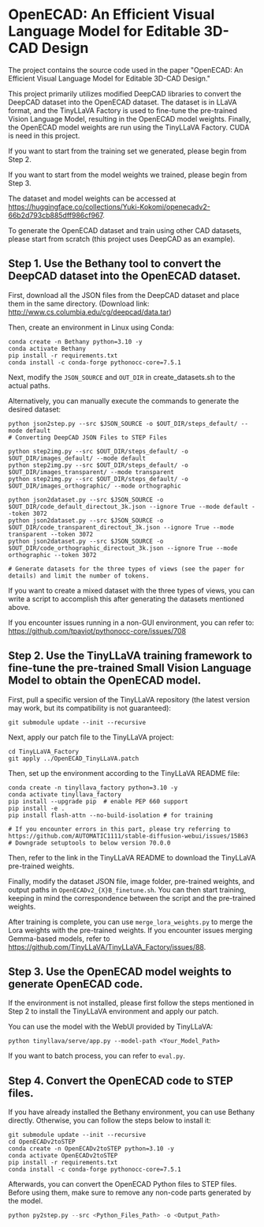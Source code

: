 # OpenECAD: An Efficient Visual Language Model for Editable 3D-CAD Design
The project contains the source code used in the paper "OpenECAD: An Efficient Visual Language Model for Editable 3D-CAD Design."

This project primarily utilizes modified DeepCAD libraries to convert the DeepCAD dataset into the OpenECAD dataset. The dataset is in LLaVA format, and the TinyLLaVA Factory is used to fine-tune the pre-trained Vision Language Model, resulting in the OpenECAD model weights. Finally, the OpenECAD model weights are run using the TinyLLaVA Factory. CUDA is need in this project.

If you want to start from the training set we generated, please begin from Step 2.

If you want to start from the model weights we trained, please begin from Step 3.

The dataset and model weights can be accessed at https://huggingface.co/collections/Yuki-Kokomi/openecadv2-66b2d793cb885dff986cf967.

To generate the OpenECAD dataset and train using other CAD datasets, please start from scratch (this project uses DeepCAD as an example).

## Step 1. Use the Bethany tool to convert the DeepCAD dataset into the OpenECAD dataset.
First, download all the JSON files from the DeepCAD dataset and place them in the same directory. (Download link: http://www.cs.columbia.edu/cg/deepcad/data.tar)

Then, create an environment in Linux using Conda:

```shell
conda create -n Bethany python=3.10 -y
conda activate Bethany
pip install -r requirements.txt
conda install -c conda-forge pythonocc-core=7.5.1
```

Next, modify the `JSON_SOURCE` and `OUT_DIR` in create_datasets.sh to the actual paths.

Alternatively, you can manually execute the commands to generate the desired dataset:

```shell
python json2step.py --src $JSON_SOURCE -o $OUT_DIR/steps_default/ --mode default
# Converting DeepCAD JSON Files to STEP Files

python step2img.py --src $OUT_DIR/steps_default/ -o $OUT_DIR/images_default/ --mode default
python step2img.py --src $OUT_DIR/steps_default/ -o $OUT_DIR/images_transparent/ --mode transparent
python step2img.py --src $OUT_DIR/steps_default/ -o $OUT_DIR/images_orthographic/ --mode orthographic

python json2dataset.py --src $JSON_SOURCE -o $OUT_DIR/code_default_directout_3k.json --ignore True --mode default --token 3072
python json2dataset.py --src $JSON_SOURCE -o $OUT_DIR/code_transparent_directout_3k.json --ignore True --mode transparent --token 3072
python json2dataset.py --src $JSON_SOURCE -o $OUT_DIR/code_orthographic_directout_3k.json --ignore True --mode orthographic --token 3072

# Generate datasets for the three types of views (see the paper for details) and limit the number of tokens.
```

If you want to create a mixed dataset with the three types of views, you can write a script to accomplish this after generating the datasets mentioned above.

If you encounter issues running in a non-GUI environment, you can refer to: https://github.com/tpaviot/pythonocc-core/issues/708

## Step 2. Use the TinyLLaVA training framework to fine-tune the pre-trained Small Vision Language Model to obtain the OpenECAD model.

First, pull a specific version of the TinyLLaVA repository (the latest version may work, but its compatibility is not guaranteed):

```shell
git submodule update --init --recursive
```

Next, apply our patch file to the TinyLLaVA project:

```shell
cd TinyLLaVA_Factory
git apply ../OpenECAD_TinyLLaVA.patch
```

Then, set up the environment according to the TinyLLaVA README file:

```shell
conda create -n tinyllava_factory python=3.10 -y
conda activate tinyllava_factory
pip install --upgrade pip  # enable PEP 660 support
pip install -e .
pip install flash-attn --no-build-isolation # for training

# If you encounter errors in this part, please try referring to https://github.com/AUTOMATIC1111/stable-diffusion-webui/issues/15863
# Downgrade setuptools to below version 70.0.0
```

Then, refer to the link in the TinyLLaVA README to download the TinyLLaVA pre-trained weights.

Finally, modify the dataset JSON file, image folder, pre-trained weights, and output paths in `OpenECADv2_{X}B_finetune.sh`. You can then start training, keeping in mind the correspondence between the script and the pre-trained weights.

After training is complete, you can use `merge_lora_weights.py` to merge the Lora weights with the pre-trained weights. If you encounter issues merging Gemma-based models, refer to https://github.com/TinyLLaVA/TinyLLaVA_Factory/issues/88.

## Step 3. Use the OpenECAD model weights to generate OpenECAD code.

If the environment is not installed, please first follow the steps mentioned in Step 2 to install the TinyLLaVA environment and apply our patch.

You can use the model with the WebUI provided by TinyLLaVA:

```shell
python tinyllava/serve/app.py --model-path <Your_Model_Path>
```

If you want to batch process, you can refer to `eval.py`.


## Step 4. Convert the OpenECAD code to STEP files.

If you have already installed the Bethany environment, you can use Bethany directly. Otherwise, you can follow the steps below to install it:

```shell
git submodule update --init --recursive
cd OpenECADv2toSTEP
conda create -n OpenECADv2toSTEP python=3.10 -y
conda activate OpenECADv2toSTEP
pip install -r requirements.txt
conda install -c conda-forge pythonocc-core=7.5.1
```

Afterwards, you can convert the OpenECAD Python files to STEP files. Before using them, make sure to remove any non-code parts generated by the model.

```python
python py2step.py --src <Python_Files_Path> -o <Output_Path>
```
